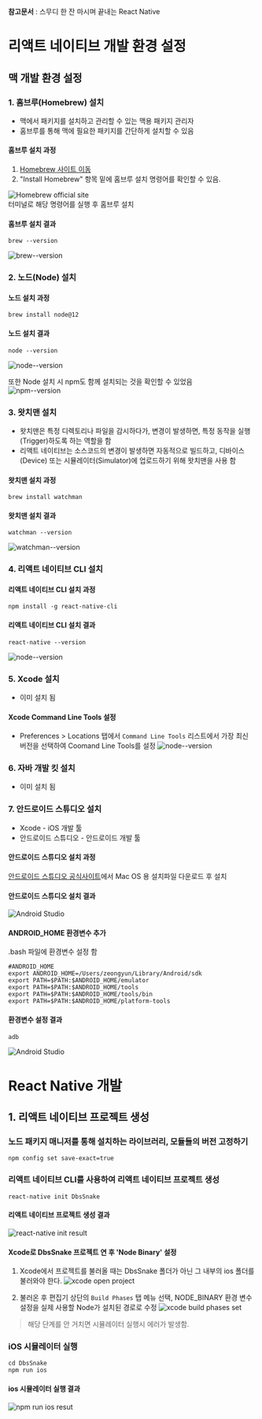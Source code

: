 **참고문서** : 스무디 한 잔 마시며 끝내는 React Native

# 리액트 네이티브 개발 환경 설정
## 맥 개발 환경 설정

### 1. 홈브루(Homebrew) 설치
- 맥에서 패키지를 설치하고 관리할 수 있는 맥용 패키지 관리자
- 홈브루를 통해 맥에 필요한 패키지를 간단하게 설치할 수 있음

#### 홈브루 설치 과정
1. [Homebrew 사이트 이동](https://brew.sh)
2. "Install Homebrew" 항목 밑에 홈브루 설치 명령어를 확인할 수 있음.

![Homebrew official site](https://github.com/ohbokdong/AppDevStudy/blob/master/ProjectCheckout/03/rlawjddbs/images/homebrew_official.png)   
터미널로 해당 명령어를 실행 후 홈브루 설치

#### 홈브루 설치 결과
```terminal
brew --version
```
![brew--version](https://github.com/ohbokdong/AppDevStudy/blob/master/ProjectCheckout/03/rlawjddbs/images/brew--version.png)   
   

### 2. 노드(Node) 설치
#### 노드 설치 과정
```terminal
brew install node@12
```
   
#### 노드 설치 결과
```terminal
node --version
```
![node--version](https://github.com/ohbokdong/AppDevStudy/blob/master/ProjectCheckout/03/rlawjddbs/images/node--version.png)   
   
또한 Node 설치 시 npm도 함께 설치되는 것을 확인할 수 있었음   
![npm--version](https://github.com/ohbokdong/AppDevStudy/blob/master/ProjectCheckout/03/rlawjddbs/images/npm--version.png)   
   
### 3. 왓치맨 설치   
- 왓치맨은 특정 디렉토리나 파일을 감시하다가, 변경이 발생하면, 특정 동작을 실행(Trigger)하도록 하는 역할을 함
- 리액트 네이티브는 소스코드의 변경이 발생하면 자동적으로 빌드하고, 디바이스(Device) 또는 시뮬레이터(Simulator)에 업로드하기 위해 왓치맨을 사용 함
   
#### 왓치맨 설치 과정
```terminal
brew install watchman
```
#### 왓치맨 설치 결과
```terminal
watchman --version
```
![watchman--version](https://github.com/ohbokdong/AppDevStudy/blob/master/ProjectCheckout/03/rlawjddbs/images/watchman--version.png)   
   
### 4. 리액트 네이티브 CLI 설치
#### 리액트 네이티브 CLI 설치 과정
```terminal
npm install -g react-native-cli
```
   
#### 리액트 네이티브 CLI 설치 결과
```terminal
react-native --version
```
![node--version](https://github.com/ohbokdong/AppDevStudy/blob/master/ProjectCheckout/03/rlawjddbs/images/react-native--version.png)   
   
### 5. Xcode 설치
- 이미 설치 됨
#### Xcode Command Line Tools 설정
- Preferences > Locations 탭에서 `Command Line Tools` 리스트에서 가장 최신 버전을 선택하여 Coomand Line Tools를 설정
![node--version](https://github.com/ohbokdong/AppDevStudy/blob/master/ProjectCheckout/03/rlawjddbs/images/xcode_CommnadLineTools.png)   
   
### 6. 자바 개발 킷 설치
- 이미 설치 됨

### 7. 안드로이드 스튜디오 설치
- Xcode - iOS 개발 툴
- 안드로이드 스튜디오 - 안드로이드 개발 툴
   
#### 안드로이드 스튜디오 설치 과정
[안드로이드 스튜디오 공식사이트](https://developer.android.com/studio/index.html)에서 Mac OS 용 설치파일 다운로드 후 설치   
   
#### 안드로이드 스튜디오 설치 결과
![Android Studio](https://github.com/ohbokdong/AppDevStudy/blob/master/ProjectCheckout/03/rlawjddbs/images/android_studio.png)   

#### ANDROID_HOME 환경변수 추가
.bash 파일에 환경변수 설정 함   
```terminal
#ANDROID_HOME
export ANDROID_HOME=/Users/zeongyun/Library/Android/sdk
export PATH=$PATH:$ANDROID_HOME/emulator
export PATH=$PATH:$ANDROID_HOME/tools
export PATH=$PATH:$ANDROID_HOME/tools/bin
export PATH=$PATH:$ANDROID_HOME/platform-tools
```
   
#### 환경변수 설정 결과
```terminal
adb
```
![Android Studio](https://github.com/ohbokdong/AppDevStudy/blob/master/ProjectCheckout/03/rlawjddbs/images/adb.png)   

# React Native 개발
## 1. 리액트 네이티브 프로젝트 생성
### 노드 패키지 매니저를 통해 설치하는 라이브러리, 모듈들의 버전 고정하기
```terminal
npm config set save-exact=true
```

### 리액트 네이티브 CLI를 사용하여 리액트 네이티브 프로젝트 생성
```terminal
react-native init DbsSnake
```
#### 리액트 네이티브 프로젝트 생성 결과
![react-native init result](https://github.com/ohbokdong/AppDevStudy/blob/master/ProjectCheckout/03/rlawjddbs/images/react-native_init_result.png)   

#### Xcode로 DbsSnake 프로젝트 연 후 'Node Binary' 설정
1. Xcode에서 프로젝트를 불러올 때는 DbsSnake 폴더가 아닌 그 내부의 ios 폴더를 불러와야 한다.
![xcode open project](https://github.com/ohbokdong/AppDevStudy/blob/master/ProjectCheckout/03/rlawjddbs/images/xcode_open_project.png)   

2. 불러온 후 편집기 상단의 `Build Phases` 탭 메뉴 선택, NODE_BINARY 환경 변수 설정을 실제 사용할 Node가 설치된 경로로 수정
![xcode build phases set](https://github.com/ohbokdong/AppDevStudy/blob/master/ProjectCheckout/03/rlawjddbs/images/xcode_build_phases_set.png)   
   
> 해당 단계를 안 거치면 시뮬레이터 실행시 에러가 발생함.   
   
### iOS 시뮬레이터 실행
```terminal
cd DbsSnake
npm run ios
```
#### ios 시뮬레이터 실행 결과
![npm run ios resut](https://github.com/ohbokdong/AppDevStudy/blob/master/ProjectCheckout/03/rlawjddbs/images/npm_run_ios_result.png)   
   